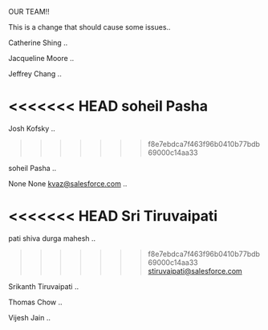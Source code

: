 OUR TEAM!!

This is a change that should cause some issues..

Catherine Shing ..

Jacqueline Moore ..

Jeffrey Chang ..

<<<<<<< HEAD
soheil Pasha
=======
Josh Kofsky ..
>>>>>>> f8e7ebdca7f463f96b0410b77bdb69000c14aa33

soheil Pasha ..

None None kvaz@salesforce.com ..

<<<<<<< HEAD
Sri Tiruvaipati
=======
pati shiva durga mahesh ..
>>>>>>> f8e7ebdca7f463f96b0410b77bdb69000c14aa33
stiruvaipati@salesforce.com

Srikanth Tiruvaipati ..

Thomas Chow ..

Vijesh Jain ..
